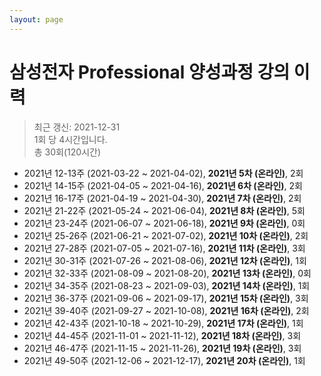```yaml
---
layout: page
---
```


# 삼성전자 Professional 양성과정 강의 이력
> 최근 갱신: 2021-12-31<br>1회 당 4시간입니다.<br>총 30회(120시간)

* 2021년 12-13주 (2021-03-22 ~ 2021-04-02), **2021년 5차 (온라인)**, 2회
* 2021년 14-15주 (2021-04-05 ~ 2021-04-16), **2021년 6차 (온라인)**, 2회
* 2021년 16-17주 (2021-04-19 ~ 2021-04-30), **2021년 7차 (온라인)**, 2회
* 2021년 21-22주 (2021-05-24 ~ 2021-06-04), **2021년 8차 (온라인)**, 5회
* 2021년 23-24주 (2021-06-07 ~ 2021-06-18), **2021년 9차 (온라인)**, 0회
* 2021년 25-26주 (2021-06-21 ~ 2021-07-02), **2021년 10차 (온라인)**, 2회
* 2021년 27-28주 (2021-07-05 ~ 2021-07-16), **2021년 11차 (온라인)**, 3회
* 2021년 30-31주 (2021-07-26 ~ 2021-08-06), **2021년 12차 (온라인)**, 1회
* 2021년 32-33주 (2021-08-09 ~ 2021-08-20), **2021년 13차 (온라인)**, 0회
* 2021년 34-35주 (2021-08-23 ~ 2021-09-03), **2021년 14차 (온라인)**, 1회
* 2021년 36-37주 (2021-09-06 ~ 2021-09-17), **2021년 15차 (온라인)**, 3회
* 2021년 39-40주 (2021-09-27 ~ 2021-10-08), **2021년 16차 (온라인)**, 2회
* 2021년 42-43주 (2021-10-18 ~ 2021-10-29), **2021년 17차 (온라인)**, 1회
* 2021년 44-45주 (2021-11-01 ~ 2021-11-12), **2021년 18차 (온라인)**, 3회
* 2021년 46-47주 (2021-11-15 ~ 2021-11-26), **2021년 19차 (온라인)**, 3회
* 2021년 49-50주 (2021-12-06 ~ 2021-12-17), **2021년 20차 (온라인)**, 1회
